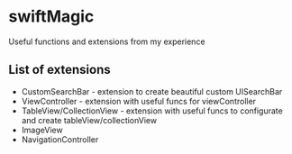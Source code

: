 # swiftMagic
Useful functions and extensions from my experience

## List of extensions
* CustomSearchBar - extension to create beautiful custom UISearchBar
* ViewController - extension with useful funcs for viewController
* TableView/CollectionView - extension with useful funcs to configurate and create tableView/collectionView
* ImageView
* NavigationController
